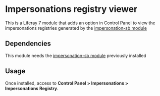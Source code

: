 # Impersonations registry viewer

This is a Liferay 7 module that adds an option in Control Panel to view the impersonations registries generated by the [impersonation-sb module](https://github.com/carlosdurannet/impersonation-sb)


## Dependencies

This module needs the [impersonation-sb module](https://github.com/carlosdurannet/impersonation-sb) previously installed

## Usage
Once installed, access to **Control Panel > Impersonations > Impersonations Registry**.
